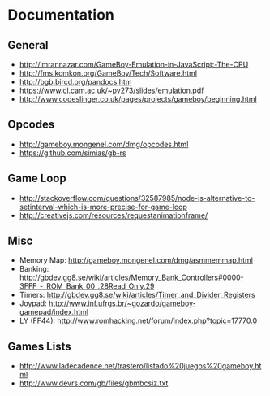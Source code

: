 # Documentation

## General

- http://imrannazar.com/GameBoy-Emulation-in-JavaScript:-The-CPU
- http://fms.komkon.org/GameBoy/Tech/Software.html
- http://bgb.bircd.org/pandocs.htm
- https://www.cl.cam.ac.uk/~pv273/slides/emulation.pdf
- http://www.codeslinger.co.uk/pages/projects/gameboy/beginning.html

## Opcodes

- http://gameboy.mongenel.com/dmg/opcodes.html
- https://github.com/simias/gb-rs

## Game Loop

-  http://stackoverflow.com/questions/32587985/node-js-alternative-to-setinterval-which-is-more-precise-for-game-loop
-  http://creativejs.com/resources/requestanimationframe/

## Misc

- Memory Map: http://gameboy.mongenel.com/dmg/asmmemmap.html
- Banking: http://gbdev.gg8.se/wiki/articles/Memory_Bank_Controllers#0000-3FFF_-_ROM_Bank_00_.28Read_Only.29
- Timers: http://gbdev.gg8.se/wiki/articles/Timer_and_Divider_Registers
- Joypad: http://www.inf.ufrgs.br/~gozardo/gameboy-gamepad/index.html
- LY (FF44): http://www.romhacking.net/forum/index.php?topic=17770.0

## Games Lists

- http://www.ladecadence.net/trastero/listado%20juegos%20gameboy.html
- http://www.devrs.com/gb/files/gbmbcsiz.txt
